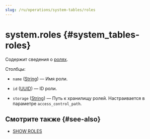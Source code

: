 ```yaml
---
slug: /ru/operations/system-tables/roles
---
```

# system.roles {#system_tables-roles}

Содержит сведения о [ролях](../../operations/access-rights.md#role-management).

Столбцы:

- `name` ([String](../../sql-reference/data-types/string.md)) — Имя роли.

- `id` ([UUID](../../sql-reference/data-types/uuid.md)) — ID роли.

- `storage` ([String](../../sql-reference/data-types/string.md)) — Путь к хранилищу ролей. Настраивается в параметре `access_control_path`.

## Смотрите также {#see-also}

-   [SHOW ROLES](/sql-reference/statements/show#show-roles)
